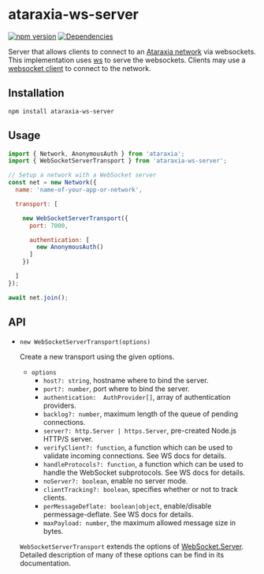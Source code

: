 # ataraxia-ws-server

[![npm version](https://img.shields.io/npm/v/ataraxia-ws-server)](https://www.npmjs.com/package/ataraxia-ws-server)
[![Dependencies](https://img.shields.io/librariesio/release/npm/ataraxia-ws-server)](https://libraries.io/npm/ataraxia-ws-server)

Server that allows clients to connect to an [Ataraxia network](https://github.com/aholstenson/ataraxia)
via websockets. This implementation uses [ws](https://github.com/websockets/ws)
to serve the websockets. Clients may use a [websocket client](https://github.com/aholstenson/ataraxia/tree/master/packages/ws-client)
to connect to the network.

## Installation

```
npm install ataraxia-ws-server
```

## Usage

```javascript
import { Network, AnonymousAuth } from 'ataraxia';
import { WebSocketServerTransport } from 'ataraxia-ws-server';

// Setup a network with a WebSocket server
const net = new Network({
  name: 'name-of-your-app-or-network',

  transport: [

    new WebSocketServerTransport({
      port: 7000,

      authentication: [
        new AnonymousAuth()
      ]
    })

  ]
});

await net.join();
```

## API

* 
  `new WebSocketServerTransport(options)` 
  
  Create a new transport using the given options.

  * `options`
    * `host?: string`, hostname where to bind the server.
    * `port?: number`, port where to bind the server.
    * `authentication:  AuthProvider[]`, array of authentication providers.
    * `backlog?: number`, maximum length of the queue of pending connections.
    * `server?: http.Server | https.Server`, pre-created Node.js HTTP/S server.
    * `verifyClient?: function`, a function which can be used to validate incoming connections. See WS docs for details.
    * `handleProtocols?: function`, a function which can be used to handle the WebSocket subprotocols. See WS docs for details.
    * `noServer?: boolean`, enable no server mode.
    * `clientTracking?: boolean`, specifies whether or not to track clients.
    * `perMessageDeflate: boolean|object`, enable/disable permessage-deflate. See WS docs for details.
    * `maxPayload: number`, the maximum allowed message size in bytes.


  `WebSocketServerTransport` extends the options of [WebSocket.Server](https://github.com/websockets/ws/blob/master/doc/ws.md#new-websocketserveroptions-callback). Detailed description of many of these
  options can be find in its documentation.

